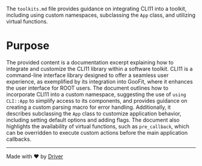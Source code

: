 <!--------------------------------------------------------------------------------->
<!-- IMPORTANT: This file is auto-generated by Driver (https://driver.ai). -------->
<!-- Manual edits may be overwritten on future commits. --------------------------->
<!--------------------------------------------------------------------------------->

The `toolkits.md` file provides guidance on integrating CLI11 into a toolkit, including using custom namespaces, subclassing the `App` class, and utilizing virtual functions.

# Purpose
The provided content is a documentation excerpt explaining how to integrate and customize the CLI11 library within a software toolkit. CLI11 is a command-line interface library designed to offer a seamless user experience, as exemplified by its integration into GooFit, where it enhances the user interface for ROOT users. The document outlines how to incorporate CLI11 into a custom namespace, suggesting the use of `using CLI::App` to simplify access to its components, and provides guidance on creating a custom parsing macro for error handling. Additionally, it describes subclassing the `App` class to customize application behavior, including setting default options and adding flags. The document also highlights the availability of virtual functions, such as `pre_callback`, which can be overridden to execute custom actions before the main application callbacks.

---
Made with ❤️ by [Driver](https://www.driver.ai/)